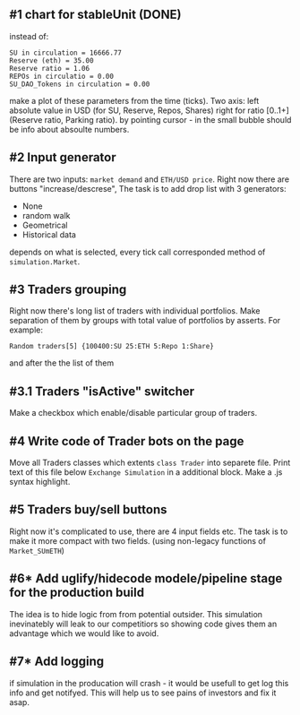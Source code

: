 #1 chart for stableUnit (DONE)
---
instead of:
```
SU in circulation = 16666.77
Reserve (eth) = 35.00
Reserve ratio = 1.06
REPOs in circulatio = 0.00
SU_DAO_Tokens in circulation = 0.00
```
make a plot of these parameters from the time (ticks).
Two axis: left absolute value in USD (for SU, Reserve, Repos, Shares)
right for ratio \[0..1+\] (Reserve ratio, Parking ratio).
by pointing cursor - in the small bubble should be info about absoulte numbers.


#2 Input generator
---
There are two inputs: `market demand` and `ETH/USD price`.
Right now there are buttons "increase/descrese",
The task is to add drop list with 3 generators:
* None
* random walk
* Geometrical
* Historical data

depends on what is selected, every tick call corresponded method of
`simulation.Market`.


#3 Traders grouping
---
Right now there's long list of traders with individual portfolios.
Make separation of them by groups with total value of portfolios by asserts.
For example:

`Random traders[5] {100400:SU 25:ETH 5:Repo 1:Share}`

and after the the list of them

#3.1 Traders "isActive" switcher
---
Make a checkbox which enable/disable particular group of traders.

#4 Write code of Trader bots on the page
---
Move all Traders classes which extents `class Trader` into
separete file. Print text of this file below `Exchange Simulation`
in a additional block. Make a .js syntax highlight.

#5 Traders buy/sell buttons
---
Right now it's complicated to use, there are 4 input fields etc.
The task is to make it more compact with two fields.
(using non-legacy functions of `Market_SUmETH`)

#6* Add uglify/hidecode modele/pipeline stage for the production build
---
The idea is to hide logic from from potential outsider.
This simulation inevinatebly will leak to our competitiors 
so showing code gives them an advantage which we would like to avoid.

#7* Add logging
---
if simulation in the producation will crash - it would be usefull to get log this info and get notifyed. 
This will help us to see pains of investors and fix it asap.
